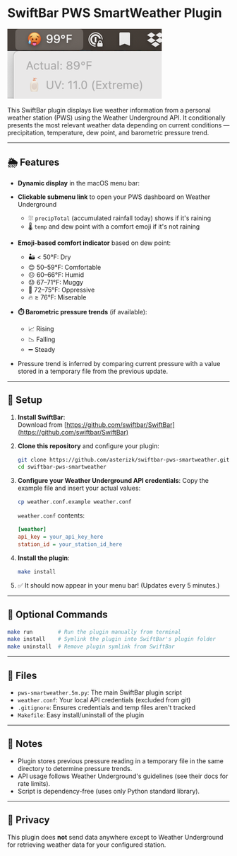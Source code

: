 # SwiftBar PWS SmartWeather Plugin

![Screenshot of SwiftBar PWS Precipitation Plugin in action](docs/menubar.png)

This SwiftBar plugin displays live weather information from a personal weather station (PWS) using the Weather Underground API. It conditionally presents the most relevant weather data depending on current conditions — precipitation, temperature, dew point, and barometric pressure trend.

---

## 🌦️ Features


- **Dynamic display** in the macOS menu bar:
- **Clickable submenu link** to open your PWS dashboard on Weather Underground

  - ⛆ `precipTotal` (accumulated rainfall today) shows if it's raining
  - 🌡️ `temp` and dew point with a comfort emoji if it's not raining
- **Emoji-based comfort indicator** based on dew point:
  - 🏜️ < 50°F: Dry
  - 😊 50–59°F: Comfortable
  - 😐 60–66°F: Humid
  - 😓 67–71°F: Muggy
  - 🥵 72–75°F: Oppressive
  - 🔥 ≥ 76°F: Miserable
- **⏱️ Barometric pressure trends** (if available):
  - 📈 Rising
  - 📉 Falling
  - ➖ Steady
- Pressure trend is inferred by comparing current pressure with a value stored in a temporary file from the previous update.

---

## 🔧 Setup

1. **Install SwiftBar**:  
   Download from [https://github.com/swiftbar/SwiftBar](https://github.com/swiftbar/SwiftBar)

2. **Clone this repository** and configure your plugin:
   ```bash
   git clone https://github.com/asterizk/swiftbar-pws-smartweather.git 
   cd swiftbar-pws-smartweather 
   ```

3. **Configure your Weather Underground API credentials**:
   Copy the example file and insert your actual values:
   ```bash
   cp weather.conf.example weather.conf
   ```

   `weather.conf` contents:
   ```ini
   [weather]
   api_key = your_api_key_here
   station_id = your_station_id_here
   ```

4. **Install the plugin**:
   ```bash
   make install
   ```

5. ✅ It should now appear in your menu bar! (Updates every 5 minutes.)

---

## 🧹 Optional Commands

```bash
make run        # Run the plugin manually from terminal
make install    # Symlink the plugin into SwiftBar's plugin folder
make uninstall  # Remove plugin symlink from SwiftBar
```

---

## 📁 Files

- `pws-smartweather.5m.py`: The main SwiftBar plugin script
- `weather.conf`: Your local API credentials (excluded from git)
- `.gitignore`: Ensures credentials and temp files aren't tracked
- `Makefile`: Easy install/uninstall of the plugin

---

## 📌 Notes

- Plugin stores previous pressure reading in a temporary file in the same directory to determine pressure trends.
- API usage follows Weather Underground's guidelines (see their docs for rate limits).
- Script is dependency-free (uses only Python standard library).

---

## 🔐 Privacy

This plugin does **not** send data anywhere except to Weather Underground for retrieving weather data for your configured station.